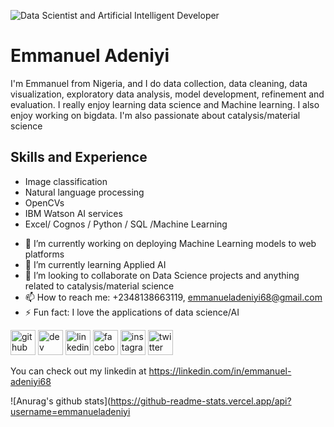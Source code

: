 ![Data Scientist and Artificial Intelligent Developer](https://media-exp1.licdn.com/dms/image/C4E03AQGIk6nLaovhBA/profile-displayphoto-shrink_400_400/0/1610729261689?e=1616025600&v=beta&t=2qHjLULKpN1naCbQE_fdFoBZGGEYYPtdJ1I56HiPn0Q)

# Emmanuel Adeniyi
I'm Emmanuel from Nigeria, and I do data collection, data cleaning, data visualization, exploratory data analysis, model development, refinement and evaluation. I really enjoy learning data science and Machine learning. I also enjoy working on bigdata. I'm also passionate about catalysis/material science

## Skills and Experience
* Image classification
* Natural language processing
* OpenCVs
* IBM Watson AI services
* Excel/ Cognos / Python / SQL /Machine Learning

- 🔭 I’m currently working on deploying Machine Learning models to web platforms 
- 🌱 I’m currently learning Applied AI  
- 👯 I’m looking to collaborate on Data Science projects and anything related to catalysis/material science 
- 📫 How to reach me: +2348138663119, emmanueladeniyi68@gmail.com 
- ⚡ Fun fact: I love the applications of data science/AI 

[<img src='https://cdn.jsdelivr.net/npm/simple-icons@3.0.1/icons/github.svg' alt='github' height='40'>](https://github.com/emmanueladeniyi)  [<img src='https://cdn.jsdelivr.net/npm/simple-icons@3.0.1/icons/dev-dot-to.svg' alt='dev' height='40'>](https://dev.to/emmanueladeniyi)  [<img src='https://cdn.jsdelivr.net/npm/simple-icons@3.0.1/icons/linkedin.svg' alt='linkedin' height='40'>](https://www.linkedin.com/in/https://www.linkedin.com/in/emmanuel-adeniyi68//)  [<img src='https://cdn.jsdelivr.net/npm/simple-icons@3.0.1/icons/facebook.svg' alt='facebook' height='40'>](https://www.facebook.com/https://web.facebook.com/emmanueladeniyi68)  [<img src='https://cdn.jsdelivr.net/npm/simple-icons@3.0.1/icons/instagram.svg' alt='instagram' height='40'>](https://www.instagram.com/https://www.instagram.com/adeniyiroyal//)  [<img src='https://cdn.jsdelivr.net/npm/simple-icons@3.0.1/icons/twitter.svg' alt='twitter' height='40'>](https://twitter.com/https://twitter.com/Emmyroyal11)  

 You can check out my linkedin at https://linkedin.com/in/emmanuel-adeniyi68

![Anurag's github stats](https://github-readme-stats.vercel.app/api?username=emmanueladeniyi
